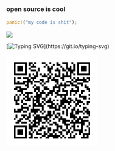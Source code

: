 ### open source is cool
```rust
panic!("my code is shit");
```
<img align="center" src="https://github-readme-stats.vercel.app/api/?username=Pikkel&theme=cobalt"/> 

[![Typing SVG](https://readme-typing-svg.herokuapp.com?font=&color=F16822&center=true&lines=Feel+free+to+make+a+donation!)](https://git.io/typing-svg)

[![85YdFG2ZYjBezYzSHKLzAhMPEtcL5hzFF4wBtEUvGLftLAsWVkmogdv8tQZ9WVkkinP9fo7zZVszUT67FS5KnU4BVV3K6iN](monero-qr.png)](monero:85YdFG2ZYjBezYzSHKLzAhMPEtcL5hzFF4wBtEUvGLftLAsWVkmogdv8tQZ9WVkkinP9fo7zZVszUT67FS5KnU4BVV3K6iN)